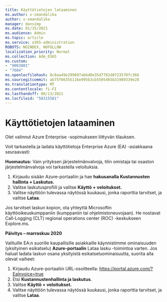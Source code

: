 ```yaml
---
title: Käyttötietojen lataaminen
ms.author: v-smandalika
author: v-smandalika
manager: dansimp
ms.date: 01/15/2021
ms.audience: Admin
ms.topic: article
ms.service: o365-administration
ROBOTS: NOINDEX, NOFOLLOW
localization_priority: Normal
ms.collection: Adm_O365
ms.custom:
- "9003801"
- "7604"
ms.openlocfilehash: 8c8aa49e299697abbd0e35d7762d8723570fc366
ms.sourcegitcommit: ab75f66355116e995b3cb5505465b31989339e28
ms.translationtype: MT
ms.contentlocale: fi-FI
ms.lasthandoff: 08/13/2021
ms.locfileid: "58315581"
---
```

# <a name="download-usage-data"></a>Käyttötietojen lataaminen

Olet valinnut Azure Enterprise -sopimukseen liittyvän tilauksen.

Voit tarkastella ja ladata käyttötietoja Enterprise Azure (EA) -asiakkaana seuraavasti:

**Huomautus:** Vain yrityksen järjestelmänvalvoja, tilin omistaja tai osaston järjestelmänvalvoja voi tarkastella veloituksia. 

1. Kirjaudu sisään Azure-portaaliin ja hae **hakusanalla Kustannusten hallinta + Laskutus.**
2. Valitse laskutusprofiili ja valitse **Käyttö + veloitukset.**
3. Valitse näyttöön tulevassa näytössä kuukausi, jonka raporttia tarvitset, ja valitse **Lataa**.

Jos tarvitset laskun kopion, ota yhteyttä Microsoftin käyttöoikeuskumppaniin (kumppaniin tai ohjelmistoneuvojaan). He nostavat Call-Logging (CLT) regional operations center (ROC) -keskukseen Explore.ms.

**Päivitys – marraskuu 2020**

Valituille EA:n suorille kaupallisille asiakkaille käynnistimme ominaisuuden (yksityinen esikatselu) **Azure-portaalin** Lataa lasku -toimintoa varten. Jos haluat ladata laskun  osana yksityistä esikatseluominaisuutta, suorita alla olevat vaiheet:

1. Kirjaudu Azure-portaaliin URL-osoitteella: https://portal.azure.com/?EaInvoice=true 
2. Etsi **Kustannustenhallinta ja laskutus**. 
3. Valitse **Käyttö + veloitukset.** 
4. Valitse näyttöön tulevassa näytössä kuukausi, jonka raporttia tarvitset, ja valitse **Lataa**.